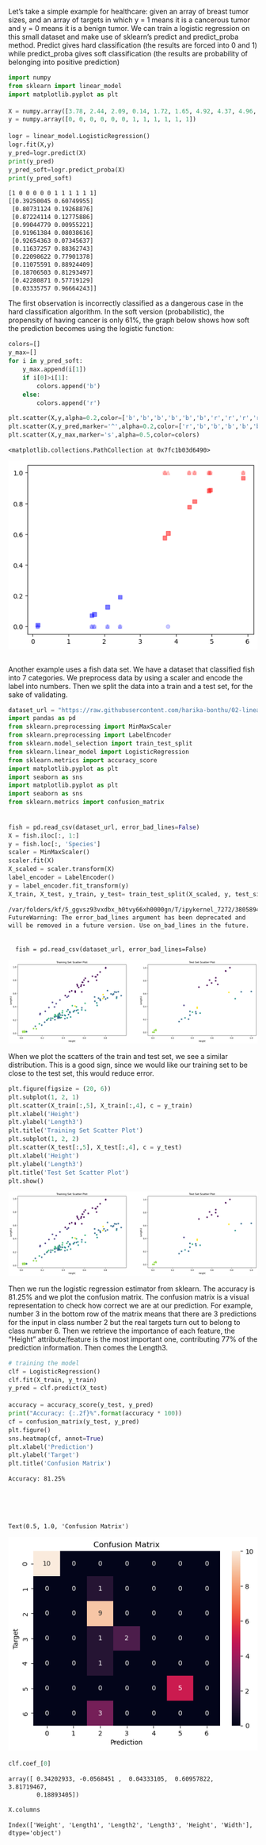 Let’s take a simple example for healthcare: given an array of breast tumor sizes, and an array of targets in which y = 1 means it is a cancerous tumor and y = 0 means it is a benign tumor. We can train a logistic regression on this small dataset and make use of sklearn’s predict and predict_proba method. Predict gives hard classification (the results are forced into 0 and 1) while predict_proba gives soft classification (the results are probability of belonging into positive prediction)


```python
import numpy
from sklearn import linear_model
import matplotlib.pyplot as plt

X = numpy.array([3.78, 2.44, 2.09, 0.14, 1.72, 1.65, 4.92, 4.37, 4.96, 4.52, 3.69, 5.88]).reshape(-1,1)
y = numpy.array([0, 0, 0, 0, 0, 0, 1, 1, 1, 1, 1, 1])

logr = linear_model.LogisticRegression()
logr.fit(X,y)
y_pred=logr.predict(X)
print(y_pred)
y_pred_soft=logr.predict_proba(X)
print(y_pred_soft)
```

    [1 0 0 0 0 0 1 1 1 1 1 1]
    [[0.39250045 0.60749955]
     [0.80731124 0.19268876]
     [0.87224114 0.12775886]
     [0.99044779 0.00955221]
     [0.91961384 0.08038616]
     [0.92654363 0.07345637]
     [0.11637257 0.88362743]
     [0.22098622 0.77901378]
     [0.11075591 0.88924409]
     [0.18706503 0.81293497]
     [0.42280871 0.57719129]
     [0.03335757 0.96664243]]


The first observation is incorrectly classified as a dangerous case in the hard classification algorithm. In the soft version (probabilistic), the propensity of having cancer is only 61%, the graph below shows how soft the prediction becomes using the logistic function:


```python
colors=[]
y_max=[]
for i in y_pred_soft:
    y_max.append(i[1])
    if i[0]>i[1]:
        colors.append('b')
    else:
        colors.append('r')
```


```python
plt.scatter(X,y,alpha=0.2,color=['b','b','b','b','b','b','r','r','r','r','r','r'])
plt.scatter(X,y_pred,marker='^',alpha=0.2,color=['r','b','b','b','b','b','r','r','r','r','r','r'])
plt.scatter(X,y_max,marker='s',alpha=0.5,color=colors)
```




    <matplotlib.collections.PathCollection at 0x7fc1b03d6490>




    
![png](LogReg_files/LogReg_4_1.png)
    



```python

```

Another example uses a fish data set. We have a dataset that classified fish into 7 categories. We preprocess data by using a scaler and encode the label into numbers. Then we split the data into a train and a test set, for the sake of validating. 


```python
dataset_url = "https://raw.githubusercontent.com/harika-bonthu/02-linear-regression-fish/master/datasets_229906_491820_Fish.csv"
import pandas as pd
from sklearn.preprocessing import MinMaxScaler
from sklearn.preprocessing import LabelEncoder
from sklearn.model_selection import train_test_split
from sklearn.linear_model import LogisticRegression
from sklearn.metrics import accuracy_score
import matplotlib.pyplot as plt
import seaborn as sns
import matplotlib.pyplot as plt
import seaborn as sns
from sklearn.metrics import confusion_matrix


fish = pd.read_csv(dataset_url, error_bad_lines=False)
X = fish.iloc[:, 1:]
y = fish.loc[:, 'Species']
scaler = MinMaxScaler()
scaler.fit(X)
X_scaled = scaler.transform(X)
label_encoder = LabelEncoder()
y = label_encoder.fit_transform(y)
X_train, X_test, y_train, y_test= train_test_split(X_scaled, y, test_size=0.2, random_state=42)

```

    /var/folders/kf/5_ggvsz93vxdbx_h0tvy66xh0000gn/T/ipykernel_7272/3805894089.py:15: FutureWarning: The error_bad_lines argument has been deprecated and will be removed in a future version. Use on_bad_lines in the future.
    
    
      fish = pd.read_csv(dataset_url, error_bad_lines=False)



    
![png](LogReg_files/LogReg_7_1.png)
    


When we plot the scatters of the train and test set, we see a similar distribution. This is a good sign, since we would like our training set to be close to the test set, this would reduce error. 


```python
plt.figure(figsize = (20, 6))
plt.subplot(1, 2, 1)
plt.scatter(X_train[:,5], X_train[:,4], c = y_train)
plt.xlabel('Height')
plt.ylabel('Length3')
plt.title('Training Set Scatter Plot')
plt.subplot(1, 2, 2)
plt.scatter(X_test[:,5], X_test[:,4], c = y_test)
plt.xlabel('Height')
plt.ylabel('Length3')
plt.title('Test Set Scatter Plot')
plt.show()


```


    
![png](LogReg_files/LogReg_9_0.png)
    


Then we run the logistic regression estimator from sklearn. The accuracy is 81.25% and we plot the confusion matrix. The confusion matrix is a visual representation to check how correct we are at our prediction. For example, number 3 in the bottom row of the matrix means that there are 3 predictions for the input in class number 2 but the real targets turn out to belong to class number 6. Then we retrieve the importance of each feature, the “Height” attribute/feature is the most important one, contributing 77% of the prediction information. Then comes the Length3.


```python
# training the model
clf = LogisticRegression()
clf.fit(X_train, y_train)
y_pred = clf.predict(X_test)

accuracy = accuracy_score(y_test, y_pred)
print("Accuracy: {:.2f}%".format(accuracy * 100))
cf = confusion_matrix(y_test, y_pred)
plt.figure()
sns.heatmap(cf, annot=True)
plt.xlabel('Prediction')
plt.ylabel('Target')
plt.title('Confusion Matrix')

```

    Accuracy: 81.25%





    Text(0.5, 1.0, 'Confusion Matrix')




    
![png](LogReg_files/LogReg_11_2.png)
    



```python
clf.coef_[0]

```




    array([ 0.34202933, -0.0568451 ,  0.04333105,  0.60957822,  3.81719467,
            0.18893405])




```python
X.columns
```




    Index(['Weight', 'Length1', 'Length2', 'Length3', 'Height', 'Width'], dtype='object')




```python

```
